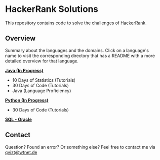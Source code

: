 # HackerRank Solutions
This repository contains code to solve the challenges of [HackerRank](https://www.hackerrank.com/).

## Overview
Summary about the languages and the domains. Click on a language's name to visit the corresponding
directory that has a README with a more detailed overview for that language.

[**Java (In Progress)**](/Java)
* 10 Days of Statistics (Tutorials)
* 30 Days of Code (Tutorials)
* Java (Language Proficiency)

[**Python (In Progress)**](/Python)
* 30 Days of Code (Tutorials)

[**SQL - Oracle**](/SQL)

## Contact
Question? Found an error? Or something else? Feel free to contact me via qvizt@wtnet.de